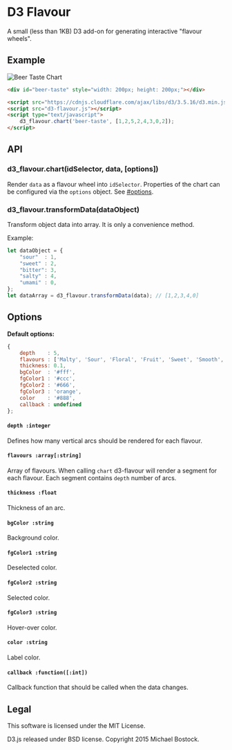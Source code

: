 # D3 Flavour

A small (less than 1KB) D3 add-on for generating interactive "flavour wheels".

## Example

![Beer Taste Chart](https://raw.github.com/morcmarc/d3-flavour/master/beer_tasting.png)

```html
<div id="beer-taste" style="width: 200px; height: 200px;"></div>

<script src="https://cdnjs.cloudflare.com/ajax/libs/d3/3.5.16/d3.min.js"></script>
<script src="d3-flavour.js"></script>
<script type="text/javascript">
    d3_flavour.chart('beer-taste', [1,2,5,2,4,3,0,2]);
</script>
```

## API

### d3_flavour.chart(idSelector, data, [options])

Render `data` as a flavour wheel into `idSelector`. Properties of the chart can
be configured via the `options` object. See [#options](#options).

### d3_flavour.transformData(dataObject)

Transform object data into array. It is only a convenience method.

Example:

```js
let dataObject = {
    "sour"  : 1,
    "sweet" : 2,
    "bitter": 3,
    "salty" : 4,
    "umami" : 0,
};
let dataArray = d3_flavour.transformData(data); // [1,2,3,4,0]
```

## Options

**Default options:**

```js
{
    depth    : 5,
    flavours : ['Malty', 'Sour', 'Floral', 'Fruit', 'Sweet', 'Smooth', 'Bitter', 'Hoppy'],
    thickness: 0.1,
    bgColor  : '#fff',
    fgColor1 : '#ccc',
    fgColor2 : '#666',
    fgColor3 : 'orange',
    color    : '#888',
    callback : undefined
};
```

#### `depth :integer`

Defines how many vertical arcs should be rendered for each flavour.

#### `flavours :array[:string]`

Array of flavours. When calling `chart` d3-flavour will render a segment for each
flavour. Each segment contains `depth` number of arcs.

#### `thickness :float`

Thickness of an arc.

#### `bgColor :string`

Background color.

#### `fgColor1 :string`

Deselected color.

#### `fgColor2 :string`

Selected color.

#### `fgColor3 :string`

Hover-over color.

#### `color :string`

Label color.

#### `callback :function([:int])`

Callback function that should be called when the data changes.

## Legal

This software is licensed under the MIT License.

D3.js released under BSD license. Copyright 2015 Michael Bostock.
